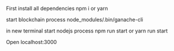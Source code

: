 First install all dependencies
npm i  or  yarn

start blockchain process
node_modules/.bin/ganache-cli

in new terminal start nodejs process
npm run start  or yarn run start

Open localhost:3000